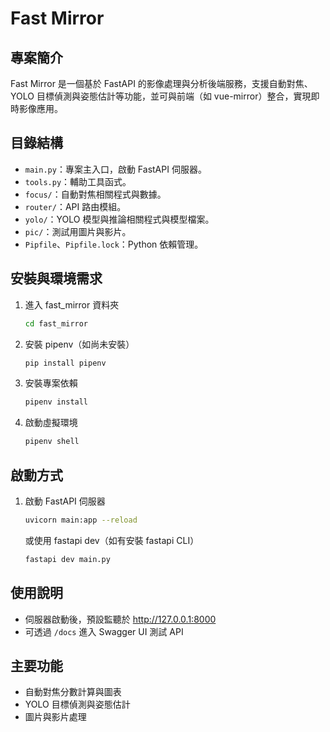 # Fast Mirror

## 專案簡介
Fast Mirror 是一個基於 FastAPI 的影像處理與分析後端服務，支援自動對焦、YOLO 目標偵測與姿態估計等功能，並可與前端（如 vue-mirror）整合，實現即時影像應用。

## 目錄結構
- `main.py`：專案主入口，啟動 FastAPI 伺服器。
- `tools.py`：輔助工具函式。
- `focus/`：自動對焦相關程式與數據。
- `router/`：API 路由模組。
- `yolo/`：YOLO 模型與推論相關程式與模型檔案。
- `pic/`：測試用圖片與影片。
- `Pipfile`、`Pipfile.lock`：Python 依賴管理。

## 安裝與環境需求
1. 進入 fast_mirror 資料夾
   ```bash
   cd fast_mirror
   ```
2. 安裝 pipenv（如尚未安裝）
   ```bash
   pip install pipenv
   ```
3. 安裝專案依賴
   ```bash
   pipenv install
   ```
4. 啟動虛擬環境
   ```bash
   pipenv shell
   ```

## 啟動方式
1. 啟動 FastAPI 伺服器
   ```bash
   uvicorn main:app --reload
   ```
   或使用 fastapi dev（如有安裝 fastapi CLI）
   ```bash
   fastapi dev main.py
   ```

## 使用說明
- 伺服器啟動後，預設監聽於 http://127.0.0.1:8000
- 可透過 `/docs` 進入 Swagger UI 測試 API

## 主要功能
- 自動對焦分數計算與圖表
- YOLO 目標偵測與姿態估計
- 圖片與影片處理


